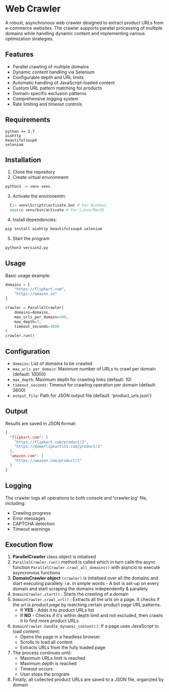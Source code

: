# Web Crawler

A robust, asynchronous web crawler designed to extract product URLs from e-commerce websites. The crawler supports parallel processing of multiple domains while handling dynamic content and implementing various optimization strategies.

## Features

- Parallel crawling of multiple domains
- Dynamic content handling via Selenium
- Configurable depth and URL limits
- Automatic handling of JavaScript-loaded content
- Custom URL pattern matching for products
- Domain-specific exclusion patterns
- Comprehensive logging system
- Rate limiting and timeout controls

## Requirements

```
python >= 3.7
aiohttp
beautifulsoup4
selenium
```

## Installation

1. Clone the repository
2. Create virtual environment:
  ```sh
  python3 -m venv venv 
  ```
3. Activate the environemtn:
```sh
  C:> venv\Scripts\activate.bat # For Windows
  source venv/bin/activate # For Linux/MacOS 
```
4. Install dependencies:
  ```bash
  pip install aiohttp beautifulsoup4 selenium
  ```
5. Start the program
```bash
python3 version2.py
```

## Usage

Basic usage example:

```python
domains = [
    "https://flipkart.com",
    "https://amazon.in"
]

crawler = ParallelCrawler(
    domains=domains,
    max_urls_per_domain=500,
    max_depth=3,
    timeout_seconds=3600
)
crawler.run()
```

## Configuration

- `domains`: List of domains to be crawled
- `max_urls_per_domain`: Maximum number of URLs to crawl per domain (default: 10000)
- `max_depth`: Maximum depth for crawling links (default: 10)
- `timeout_seconds`: Timeout for crawling operation per domain (default: 3600)
- `output_file`: Path for JSON output file (default: 'product_urls.json')



## Output

Results are saved in JSON format:
```json
{
  "flipkart.com": [
    "https://flipkart.com/product/1",
    "https://domaflipkartin1.com/product/2"
  ],
  "amazon.com": [
    "https://amazon.com/product/1"
  ]
}
```

## Logging

The crawler logs all operations to both console and 'crawler.log' file, including:
- Crawling progress
- Error messages
- CAPTCHA detection
- Timeout warnings

## Execution flow

1. **ParallelCrawler** class object is intialised
2. `ParallelCrawler.run()` method is called which in turn calls the async function `ParallelCrawler.crawl_all_domains()` with asyncio to execute asyncronous functions
3. **DomainCrawler object** `(crawler)` is intialised over all the domains and start executing parallely. i.e. in simple words - A bot is set-up on every domain and start scraping the domains independently & parallely.
4. `DomainCrawler.start()` : Starts the crawling of a domain
5. `DomainCrawler.crawl_url()` : Extracts all the urls on a page. It checks if the url *is product page* by matching certain product page URL patterns.
    - If **YES** -  Adds it to product URLs list
    - If **NO** - Checks if it's within depth limit and not excluded, then crawls it to find more product URLs
6. `DomainCrawler.handle_dynamic_content()`: If a page uses JavaScript to load content:
    - Opens the page in a headless browser
    - Scrolls to load all content
    - Extracts URLs from the fully loaded page
7. The process continues until:
    - Maximum URLs limit is reached
    - Maximum depth is reached
    - Timeout occurs
    - User stops the program
8. Finally, all collected product URLs are saved to a JSON file, organized by domain